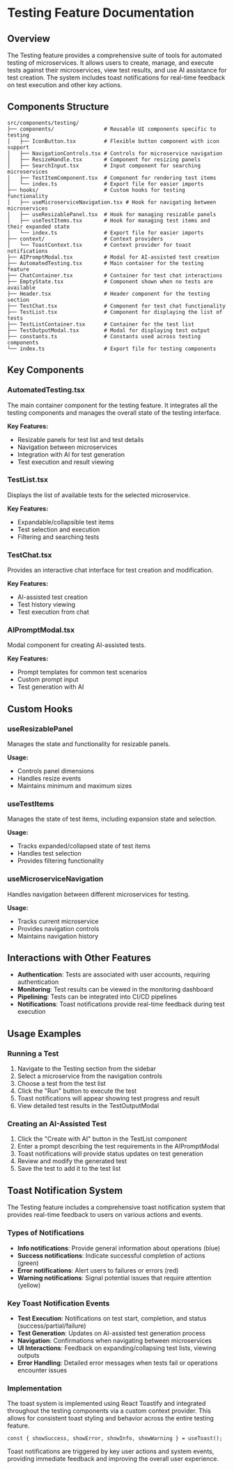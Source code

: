 # Testing Feature Documentation

## Overview

The Testing feature provides a comprehensive suite of tools for automated testing of microservices. It allows users to create, manage, and execute tests against their microservices, view test results, and use AI assistance for test creation. The system includes toast notifications for real-time feedback on test execution and other key actions.

## Components Structure

```
src/components/testing/
├── components/                # Reusable UI components specific to testing
│   ├── IconButton.tsx         # Flexible button component with icon support
│   ├── NavigationControls.tsx # Controls for microservice navigation
│   ├── ResizeHandle.tsx       # Component for resizing panels
│   ├── SearchInput.tsx        # Input component for searching microservices
│   ├── TestItemComponent.tsx  # Component for rendering test items
│   └── index.ts               # Export file for easier imports
├── hooks/                     # Custom hooks for testing functionality
│   ├── useMicroserviceNavigation.tsx # Hook for navigating between microservices
│   ├── useResizablePanel.tsx  # Hook for managing resizable panels
│   ├── useTestItems.tsx       # Hook for managing test items and their expanded state
│   └── index.ts               # Export file for easier imports
├── context/                   # Context providers
│   └── ToastContext.tsx       # Context provider for toast notifications
├── AIPromptModal.tsx          # Modal for AI-assisted test creation
├── AutomatedTesting.tsx       # Main container for the testing feature
├── ChatContainer.tsx          # Container for test chat interactions
├── EmptyState.tsx             # Component shown when no tests are available
├── Header.tsx                 # Header component for the testing section
├── TestChat.tsx               # Component for test chat functionality
├── TestList.tsx               # Component for displaying the list of tests
├── TestListContainer.tsx      # Container for the test list
├── TestOutputModal.tsx        # Modal for displaying test output
├── constants.ts               # Constants used across testing components
└── index.ts                   # Export file for testing components
```

## Key Components

### AutomatedTesting.tsx

The main container component for the testing feature. It integrates all the testing components and manages the overall state of the testing interface.

**Key Features:**
- Resizable panels for test list and test details
- Navigation between microservices
- Integration with AI for test generation
- Test execution and result viewing

### TestList.tsx

Displays the list of available tests for the selected microservice.

**Key Features:**
- Expandable/collapsible test items
- Test selection and execution
- Filtering and searching tests

### TestChat.tsx

Provides an interactive chat interface for test creation and modification.

**Key Features:**
- AI-assisted test creation
- Test history viewing
- Test execution from chat

### AIPromptModal.tsx

Modal component for creating AI-assisted tests.

**Key Features:**
- Prompt templates for common test scenarios
- Custom prompt input
- Test generation with AI

## Custom Hooks

### useResizablePanel

Manages the state and functionality for resizable panels.

**Usage:**
- Controls panel dimensions
- Handles resize events
- Maintains minimum and maximum sizes

### useTestItems

Manages the state of test items, including expansion state and selection.

**Usage:**
- Tracks expanded/collapsed state of test items
- Handles test selection
- Provides filtering functionality

### useMicroserviceNavigation

Handles navigation between different microservices for testing.

**Usage:**
- Tracks current microservice
- Provides navigation controls
- Maintains navigation history

## Interactions with Other Features

- **Authentication**: Tests are associated with user accounts, requiring authentication
- **Monitoring**: Test results can be viewed in the monitoring dashboard
- **Pipelining**: Tests can be integrated into CI/CD pipelines
- **Notifications**: Toast notifications provide real-time feedback during test execution

## Usage Examples

### Running a Test

1. Navigate to the Testing section from the sidebar
2. Select a microservice from the navigation controls
3. Choose a test from the test list
4. Click the "Run" button to execute the test
5. Toast notifications will appear showing test progress and result
6. View detailed test results in the TestOutputModal

### Creating an AI-Assisted Test

1. Click the "Create with AI" button in the TestList component
2. Enter a prompt describing the test requirements in the AIPromptModal
3. Toast notifications will provide status updates on test generation
4. Review and modify the generated test
5. Save the test to add it to the test list

## Toast Notification System

The Testing feature includes a comprehensive toast notification system that provides real-time feedback to users on various actions and events.

### Types of Notifications

- **Info notifications**: Provide general information about operations (blue)
- **Success notifications**: Indicate successful completion of actions (green)
- **Error notifications**: Alert users to failures or errors (red)
- **Warning notifications**: Signal potential issues that require attention (yellow)

### Key Toast Notification Events

- **Test Execution**: Notifications on test start, completion, and status (success/partial/failure)
- **Test Generation**: Updates on AI-assisted test generation process
- **Navigation**: Confirmations when navigating between microservices
- **UI Interactions**: Feedback on expanding/collapsing test lists, viewing outputs
- **Error Handling**: Detailed error messages when tests fail or operations encounter issues

### Implementation

The toast system is implemented using React Toastify and integrated throughout the testing components via a custom context provider. This allows for consistent toast styling and behavior across the entire testing feature.

```tsx
const { showSuccess, showError, showInfo, showWarning } = useToast();
```

Toast notifications are triggered by key user actions and system events, providing immediate feedback and improving the overall user experience.
